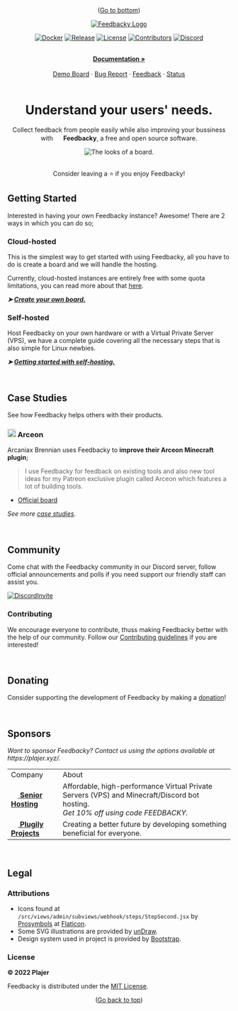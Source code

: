 <!--- Bottom Scroll ---->
<div id="bottom">
    <p align="center">
        (<a href="#legal">Go to bottom</a>)
    </p>
</div>

<!--- Branding ---->
<div id="branding">
    <div align="center">
        <a href="https://feedbacky.net">
            <img src="https://cdn.feedbacky.net/static/img/product-brand.png" alt="Feedbacky Logo">
        </a>
    </div>
</div>

<!--- Shields -->
<div id="shields">
    <div align="center">
      
  [![Docker][dockerShield]][dockerURL]
  [![Release][releaseShield]][releaseURL]
  [![License][licenseShield]][licenseURL]
  [![Contributors][contribShield]][contribURL]
  [![Discord][discordShield]][discordURL]        
      
  </div>
</div>

<!--- Links ---->
<!---
Section inspired by https://github.com/othneildrew/Best-README-Template!
---->
<div id="links">
  <div align="center">
  <br />
    <a href="https://docs.feedbacky.net/"><b>Documentation »</b></a>
  <br />
  <br />
    <a href="https://app.feedbacky.net/b/feedbacky-demo">Demo Board</a>
    ·
    <a href="https://github.com/feedbacky-project/app/issues/new?assignees=&labels=bug&template=bug_report.yml">Bug Report</a>
    ·
    <a href="https://app.feedbacky.net/b/feedbacky-official">Feedback</a>
    ·
    <a href="https://status.feedbacky.net">Status</a>
  </div>
</div>

<!--- Slogan ---->
<br />
<div id="slogan">
  <div align="center">
    <h1>Understand your users' needs.</h1>
      <p>Collect feedback from people easily while also improving your bussiness with <img src="https://feedbacky.net/img/logo.webp" height="16px" width="16px"><b> Feedbacky</b>, a free and open source software.</p>     
      <img src="https://feedbacky.net/img/features/v1/board.webp" alt="The looks of a board.">      
  </div>
</div>

<!--- Star ---->
<br />
<div id="star">
    <div align="center">
        <p>Consider leaving a ⭐️ if you enjoy Feedbacky!</p>
    </div>
</div>

<!--- Getting Started ---->
<div id="gettingstarted">
<h2>Getting Started</h2>
  <p>Interested in having your own Feedbacky instance? Awesome! There are 2 ways in which you can do so;</p>
    <h3>Cloud-hosted</h3>
      <p>This is the simplest way to get started with using Feedbacky, all you have to do is create a board and we will handle the hosting.</p>
      <p>Currently, cloud-hosted instances are entirely free with some quota limitations, you can read more about that <a href="https://feedbacky.net/#pricing">here</a>.</p>
        <p><i><b>➤ <a href="">Create your own board.</a></b></i></p>
    <h3>Self-hosted</h3>
      <p>Host Feedbacky on your own hardware or with a Virtual Private Server (VPS), we have a complete guide covering all the necessary steps that is also simple for Linux newbies.</p>
    <p><i><b>➤ <a href="">Getting started with self-hosting.</a></b></i></p>          
</div>

<!--- Case Studies ---->
<br />
<div id="cases">
<h2>Case Studies</h2>
  <p>See how Feedbacky helps others with their products.</p>
    <h3><img src="https://static.plajer.xyz/feedbacky/img/projects/logos/arceon.png" height="19px" width="19px"> <b>Arceon</b></h3>
    <p>Arcaniax Brennian uses Feedbacky to <b>improve their Arceon Minecraft plugin</b>;</p>
    <blockquote>
    I use Feedbacky for feedback on existing tools and also new tool ideas for my Patreon exclusive plugin called Arceon which features a lot of building tools.
    </blockquote>
    <list>
        <ul>
            <li><a href="">Official board</a></li>
        </ul>         
    </list>        
  <p><i>See more <a href="">case studies</a>.</i></p>
</div>
  
<!--- Community ---->
<br />
<div id="community">
<h2>Community</h2>
  <p>Come chat with the Feedbacky community in our Discord server, follow official announcements and polls if you need support our friendly staff can assist you.</p>

  [![DiscordInvite][discordBanner]][discordInvite]
    
  <h3>Contributing</h3>
  <p>We encourage everyone to contribute, thuss making Feedbacky better with the help of our community. Follow our <a href="/CONTRIBUTING.md">Contributing guidelines</a> if you are interested!</a></p>
</div>
  
<!--- Donating ---->
<br />
<div id="donating">
<h2>Donating</h2>
  <p>Consider supporting the development of Feedbacky by making a <a href="">donation</a>!</p>
</div>

<!--- Sponsors ---->
<br />
<div id="sponsors">
<h2>Sponsors</h2>
    <p><i>Want to sponsor Feedbacky? Contact us using the options available at https://plajer.xyz/.</i></p>
  <table>
    <tr>
        <td>Company</td>
        <td>About</td>
    </tr>   
    <tr>
      <td><a href=""><img src="https://cdn.feedbacky.net/static/img/partner-logo.png" height="16px" width="16px"><b> Senior Hosting </b></a></td>
      <td>Affordable, high-performance Virtual Private Servers (VPS) and Minecraft/Discord bot hosting. <br><i>Get 10% off using code FEEDBACKY.</i></td>
    </tr>
    <tr>
      <td><a href=""><img src="https://plugily.xyz/assets/img/android-chrome-512x512.png" height="16px" width="16px"><b> Plugily Projects </b></a></td>
      <td>Creating a better future by developing something beneficial for everyone.</td>
    </tr>
  </table>   
</div>

<!--- Legal ---->
<br />
<div id="legal">
<h2>Legal</h2>
    <h3>Attributions</h3>
    <list>
        <ul>
            <li>Icons found at <code>/src/views/admin/subviews/webhook/steps/StepSecond.jsx</code> by <a href="https://www.flaticon.com/authors/prosymbols">Prosymbols</a> at <a href="https://www.flaticon.com/">Flaticon</a>.</li>
            <li>Some SVG illustrations are provided by <a href="https://undraw.co/">unDraw</a>.</li>
            <li>Design system used in project is provided by <a href="https://getbootstrap.com/">Bootstrap</a>.</li>
        </ul> 
    </list>
    <h3>License</h3>
    <p><b>© 2022 Plajer</b></p>
    <p>Feedbacky is distributed under the <a href="/LICENSE.md">MIT License</a>.</p>
</div>

<!--- Back to top ---->
<div id="top">
    <p align="center">
        (<a href="#branding">Go back to top</a>)
    </p>
</div>

<!--- MARKDOWN LINKS ---->
[dockerShield]: https://img.shields.io/static/v1?style=for-the-badge&logoColor=white&logo=Docker&label=&message=DOCKER%20HUB&color=0db7ed
[dockerURL]: https://hub.docker.com/u/plajer
[releaseShield]: https://img.shields.io/github/v/release/feedbacky-project/app?include_prereleases&style=for-the-badge&labelColor=ecf0f1&color=007bff
[releaseURL]: https://github.com/feedbacky-project/app/releases
[licenseShield]: https://img.shields.io/github/license/feedbacky-project/app.svg?style=for-the-badge&labelColor=ecf0f1&color=007bff
[licenseURL]: https://github.com/feedbacky-project/app/blob/master/LICENSE.txt
[contribShield]: https://img.shields.io/github/contributors/feedbacky-project/app.svg?style=for-the-badge&labelColor=ecf0f1&color=007bff
[contribURL]: https://github.com/feedbacky-project/app/graphs/contributors
[discordShield]: https://img.shields.io/badge/dynamic/json?style=for-the-badge&logoColor=white&logo=Discord&labelColor=5865F2&label=&color=5865F2&suffix=%20MEMBERS&query=approximate_member_count&url=https://discord.com/api/invites/6qCnKh5?with_counts=true&link=
[discordURL]: https://discord.com/invite/6qCnKh5
[discordBanner]: https://discordapp.com/api/guilds/614568773940150288/widget.png?style=banner3
[discordInvite]: https://discord.com/invite/6qCnKh5
